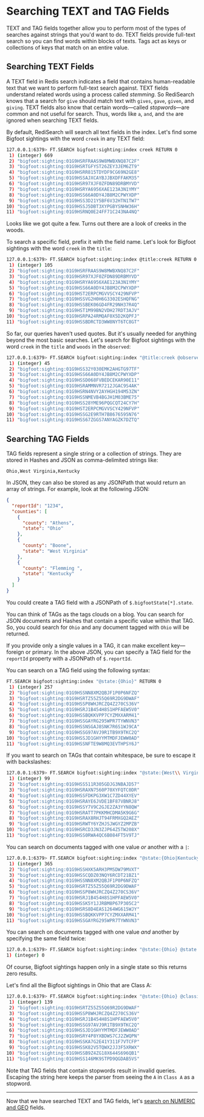 # Searching TEXT and TAG Fields ##

TEXT and TAG fields together allow you to perform most of the types of searches against strings that you'd want to do. TEXT fields provide full-text search so you can find words within blocks of texts. Tags act as keys or collections of keys that match on an entire value.

## Searching TEXT Fields ##

A TEXT field in Redis search indicates a field that contains human-readable text that we want to perform full-text search against. TEXT fields understand related words using a process called *stemming*. So RediSearch knows that a search for `give` should match text with `gives`, `gave`, `given`, and `giving`. TEXT fields also know that certain words—called *stopwords*—are common and not useful for search. Thus, words like `a`, `and`, and `the` are ignored when searching TEXT fields.

By default, RediSearch will search all text fields in the index. Let's find some Bigfoot sightings with the word `creek` in any TEXT field:

```bash
127.0.0.1:6379> FT.SEARCH bigfoot:sighting:index creek RETURN 0
 1) (integer) 669
 2) "bigfoot:sighting:01G9HSRFRAAS9W8MWBXNQ87C2F"
 3) "bigfoot:sighting:01G9HSRTGFYST26ZEY3JEM6ZT9"
 4) "bigfoot:sighting:01G9HSRR815TDYDF9CG69N2GE8"
 5) "bigfoot:sighting:01G9HSSAJXCAYBJJBXDFFAKM35"
 6) "bigfoot:sighting:01G9HSR97XJF0ZFDN89DRBMYVD"
 7) "bigfoot:sighting:01G9HSRYA6956XAE123A3N1YMY"
 8) "bigfoot:sighting:01G9HSS66A0DY4JB8M2CPWYXDP"
 9) "bigfoot:sighting:01G9HSS3D21Y5BF6V32HTN1TW7"
10) "bigfoot:sighting:01G9HSSJ5DBT3XYPGBYSNHW36H"
11) "bigfoot:sighting:01G9HSRNQ0E24FF71C243NA4NQ"
```

Looks like we got quite a few. Turns out there are a look of creeks in the woods.

To search a specific field, prefix it with the field name. Let's look for Bigfoot sightings with the word `creek` in the `title`:

```bash
127.0.0.1:6379> FT.SEARCH bigfoot:sighting:index @title:creek RETURN 0
 1) (integer) 105
 2) "bigfoot:sighting:01G9HSRFRAAS9W8MWBXNQ87C2F"
 3) "bigfoot:sighting:01G9HSR97XJF0ZFDN89DRBMYVD"
 4) "bigfoot:sighting:01G9HSRYA6956XAE123A3N1YMY"
 5) "bigfoot:sighting:01G9HSS66A0DY4JB8M2CPWYXDP"
 6) "bigfoot:sighting:01G9HST2ERPCMGVVSCY429NFVP"
 7) "bigfoot:sighting:01G9HSSVG2H0H6G3302ESHQFNG"
 8) "bigfoot:sighting:01G9HSSBEK06GD4FR29NH37R4Q"
 9) "bigfoot:sighting:01G9HST1M99BN2VDH27RDT3AJV"
10) "bigfoot:sighting:01G9HSRPA24RMQAF0X5D2KQPFJ"
11) "bigfoot:sighting:01G9HSSBDRCTD3WW8NYT6TC8GT"
```

So far, our queries haven't used quotes. But it's usually needed for anything beyond the most basic searches. Let's search for Bigfoot sightings with the word `creek` in the `title` and `woods` in the `observed`:

```bash
127.0.0.1:6379> FT.SEARCH bigfoot:sighting:index "@title:creek @observed:woods" RETURN 0
 1) (integer) 45
 2) "bigfoot:sighting:01G9HSS32Y030EMK2AHGTG97TF"
 3) "bigfoot:sighting:01G9HSS66A0DY4JB8M2CPWYXDP"
 4) "bigfoot:sighting:01G9HSSD068FVBEDCEKAR90E11"
 5) "bigfoot:sighting:01G9HSRAMMNVR7212JGAC9S4AK"
 6) "bigfoot:sighting:01G9HSRN4NVY2AYHGH194M53ZN"
 7) "bigfoot:sighting:01G9HSSNMEVB4BGJH1M03BME75"
 8) "bigfoot:sighting:01G9HSS28YME96PQGCQT24CY7H"
 9) "bigfoot:sighting:01G9HST2ERPCMGVVSCY429NFVP"
10) "bigfoot:sighting:01G9HSSG2E9RTH7B8676595N76"
11) "bigfoot:sighting:01G9HSS67ZGGS7ANYAGZK7DZTQ"
```

## Searching TAG Fields ##

TAG fields represent a single string or a collection of strings. They are stored in Hashes and JSON as comma-delimited strings like:

```
Ohio,West Virginia,Kentucky
```

In JSON, they can also be stored as any JSONPath that would return an array of strings. For example, look at the following JSON:

```json
{
  "reportId": "1234",
  "counties": [
    {
      "county": "Athens",
      "state": "Ohio"
    },
    {
      "county": "Boone",
      "state": "West Virginia"
    },
    {
      "county": "Flemming ",
      "state": "Kentucky"
    }
  ]
}
```

You could create a TAG field with a JSONPath of `$.bigfootState[*].state`.

You can think of TAGs as the tags clouds on a blog. You can search for JSON documents and Hashes that contain a specific value within that TAG. So, you could search for `Ohio` and any document tagged with `Ohio` will be returned.

If you provide only a single values in a TAG, it can make excellent key—foreign or primary. In the above JSON, you can specify a TAG field for the `reportId` property with a JSONPath of `$.reportId`.

You can search on a TAG field using the following syntax:

```bash
FT.SEARCH bigfoot:sighting:index "@state:{Ohio}" RETURN 0
 1) (integer) 257
 2) "bigfoot:sighting:01G9HSSNN8XM2QBJF1P0P6NFZQ"
 3) "bigfoot:sighting:01G9HSRTZ55Z55Q69R2DG9DWAF"
 4) "bigfoot:sighting:01G9HSSP8WHJRCZQ4Z270CS36V"
 5) "bigfoot:sighting:01G9HSRJ1B454H8S1HPFAEW5V0"
 6) "bigfoot:sighting:01G9HSSBQKKVPP7CYZMXXARM41"
 7) "bigfoot:sighting:01G9HSSGAYRG295WPR7TYWNVN3"
 8) "bigfoot:sighting:01G9HSSNSGAJ8SNK7R6S1WJ9CA"
 9) "bigfoot:sighting:01G9HSSG97AVJ9R1TB9X9TKC2Q"
10) "bigfoot:sighting:01G9HSSJD1GHYYMTMDFJEWW0AD"
11) "bigfoot:sighting:01G9HSSNFTE9W8MQ3EVTHPSY6J"
```

If you want to search on TAGs that contain whitespace, be sure to escape it with backslashes:

```bash
127.0.0.1:6379> FT.SEARCH bigfoot:sighting:index "@state:{West\\ Virginia}" RETURN 0
 1) (integer) 99
 2) "bigfoot:sighting:01G9HSS511R305GDJG3NBAJD57"
 3) "bigfoot:sighting:01G9HSRAXN7560P70XYFQTC0DR"
 4) "bigfoot:sighting:01G9HSSFDKPG3XW1C7ZD44XYEV"
 5) "bigfoot:sighting:01G9HSRAYE6JVDE1BF87VBNRJ8"
 6) "bigfoot:sighting:01G9HSSY7V9C2GJE2ZA3YYN8QW"
 7) "bigfoot:sighting:01G9HSRATT7PKKMHCDMA5K9G6G"
 8) "bigfoot:sighting:01G9HSRAX8RHJT94FRMXGQ2AEZ"
 9) "bigfoot:sighting:01G9HSRWTY6YZHJSJWGYZ2MPZB"
10) "bigfoot:sighting:01G9HSRCD3JN3ZJP64Z5TW208X"
11) "bigfoot:sighting:01G9HSS0RWA4QC6B084FT5V9TJ"
```

You can search on documents tagged with one value *or* another with a `|`:

```bash
127.0.0.1:6379> FT.SEARCH bigfoot:sighting:index "@state:{Ohio|Kentucky}" RETURN 0
 1) (integer) 365
 2) "bigfoot:sighting:01G9HSSHXK5ARH3PMSDW79MVXT"
 3) "bigfoot:sighting:01G9HSSCQDZ03NQY6RCDT21BZ1"
 4) "bigfoot:sighting:01G9HSSNN8XM2QBJF1P0P6NFZQ"
 5) "bigfoot:sighting:01G9HSRTZ55Z55Q69R2DG9DWAF"
 6) "bigfoot:sighting:01G9HSSP8WHJRCZQ4Z270CS36V"
 7) "bigfoot:sighting:01G9HSRJ1B454H8S1HPFAEW5V0"
 8) "bigfoot:sighting:01G9HSSK5Y1JJRBM8P67P305C2"
 9) "bigfoot:sighting:01G9HSRS8D4EAS1264WG615WJY"
10) "bigfoot:sighting:01G9HSSBQKKVPP7CYZMXXARM41"
11) "bigfoot:sighting:01G9HSSGAYRG295WPR7TYWNVN3"
```

You can search on documents tagged with one value *and* another by specifying the same field twice:

```bash
127.0.0.1:6379> FT.SEARCH bigfoot:sighting:index "@state:{Ohio} @state:{Kentucky}" RETURN 0
1) (integer) 0
```

Of course, Bigfoot sightings happen only in a single state so this returns zero results.

Let's find all the Bigfoot sightings in Ohio that are Class A:

```bash
127.0.0.1:6379> FT.SEARCH bigfoot:sighting:index "@state:{Ohio} @classification:{Class\\ A}" RETURN 0
 1) (integer) 139
 2) "bigfoot:sighting:01G9HSRTZ55Z55Q69R2DG9DWAF"
 3) "bigfoot:sighting:01G9HSSP8WHJRCZQ4Z270CS36V"
 4) "bigfoot:sighting:01G9HSRJ1B454H8S1HPFAEW5V0"
 5) "bigfoot:sighting:01G9HSSG97AVJ9R1TB9X9TKC2Q"
 6) "bigfoot:sighting:01G9HSSJD1GHYYMTMDFJEWW0AD"
 7) "bigfoot:sighting:01G9HSRY4P8YXBDWS7CJ2ZWQPN"
 8) "bigfoot:sighting:01G9HSSKA7G2E41Y311F7VTCFP"
 9) "bigfoot:sighting:01G9HSSK82V5TQWX2JJ3F5XRWX"
10) "bigfoot:sighting:01G9HSSB9Z4ZG18X644S696QB1"
11) "bigfoot:sighting:01G9HSS146MK9STPD9QGDAB5VS"
```

Note that TAG fields that contain stopwords result in invalid queries. Escaping the string here keeps the parser from seeing the `A` in `Class A` as a stopword.

----------------------------------------

Now that we have searched TEXT and TAG fields, let's [search on NUMERIC and GEO](18-REDISEARCH-NUMERIC-AND-GEO.md) fields.